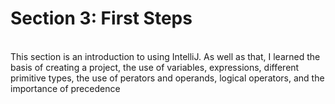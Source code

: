 # Section 3: First Steps
\
This section is an introduction to using IntelliJ. As well as that, I learned the basis of creating a project,
the use of variables, expressions, different primitive types, the use of perators and operands,
logical operators, and the importance of precedence
